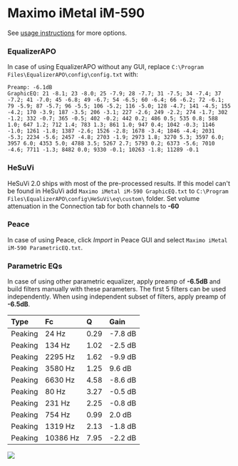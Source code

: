 # Maximo iMetal iM-590
See [usage instructions](https://github.com/jaakkopasanen/AutoEq#usage) for more options.

### EqualizerAPO
In case of using EqualizerAPO without any GUI, replace `C:\Program Files\EqualizerAPO\config\config.txt`
with:
```
Preamp: -6.1dB
GraphicEQ: 21 -8.1; 23 -8.0; 25 -7.9; 28 -7.7; 31 -7.5; 34 -7.4; 37 -7.2; 41 -7.0; 45 -6.8; 49 -6.7; 54 -6.5; 60 -6.4; 66 -6.2; 72 -6.1; 79 -5.9; 87 -5.7; 96 -5.5; 106 -5.2; 116 -5.0; 128 -4.7; 141 -4.5; 155 -4.2; 170 -3.9; 187 -3.5; 206 -3.1; 227 -2.6; 249 -2.2; 274 -1.7; 302 -1.2; 332 -0.7; 365 -0.5; 402 -0.2; 442 0.2; 486 0.5; 535 0.8; 588 1.0; 647 1.2; 712 1.4; 783 1.3; 861 1.0; 947 0.4; 1042 -0.3; 1146 -1.0; 1261 -1.8; 1387 -2.6; 1526 -2.8; 1678 -3.4; 1846 -4.4; 2031 -5.3; 2234 -5.6; 2457 -4.8; 2703 -1.9; 2973 1.8; 3270 5.3; 3597 6.0; 3957 6.0; 4353 5.0; 4788 3.5; 5267 2.7; 5793 0.2; 6373 -5.6; 7010 -4.6; 7711 -1.3; 8482 0.0; 9330 -0.1; 10263 -1.8; 11289 -0.1
```

### HeSuVi
HeSuVi 2.0 ships with most of the pre-processed results. If this model can't be found in HeSuVi add
`Maximo iMetal iM-590 GraphicEQ.txt` to `C:\Program Files\EqualizerAPO\config\HeSuVi\eq\custom\` folder.
Set volume attenuation in the Connection tab for both channels to **-60**

### Peace
In case of using Peace, click *Import* in Peace GUI and select `Maximo iMetal iM-590 ParametricEQ.txt`.

### Parametric EQs
In case of using other parametric equalizer, apply preamp of **-6.5dB** and build filters manually
with these parameters. The first 5 filters can be used independently.
When using independent subset of filters, apply preamp of **-6.5dB**.

| Type    | Fc       |    Q | Gain    |
|:--------|:---------|:-----|:--------|
| Peaking | 24 Hz    | 0.29 | -7.8 dB |
| Peaking | 134 Hz   | 1.02 | -2.5 dB |
| Peaking | 2295 Hz  | 1.62 | -9.9 dB |
| Peaking | 3580 Hz  | 1.25 | 9.6 dB  |
| Peaking | 6630 Hz  | 4.58 | -8.6 dB |
| Peaking | 80 Hz    | 3.27 | -0.5 dB |
| Peaking | 231 Hz   | 2.25 | -0.8 dB |
| Peaking | 754 Hz   | 0.99 | 2.0 dB  |
| Peaking | 1319 Hz  | 2.13 | -1.8 dB |
| Peaking | 10386 Hz | 7.95 | -2.2 dB |

![](https://raw.githubusercontent.com/jaakkopasanen/AutoEq/master/results/headphonecom/sbaf-serious/Maximo%20iMetal%20iM-590/Maximo%20iMetal%20iM-590.png)